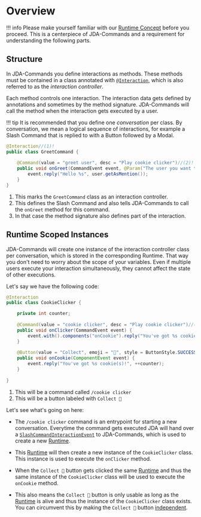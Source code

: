 # Overview
!!! info
    Please make yourself familiar with our [Runtime Concept](../start/runtime.md) before you proceed. This is a 
    centerpiece of JDA-Commands and a requirement for understanding the following parts.

## Structure
In JDA-Commands you define interactions as methods. These methods must be contained in a class annotated with 
[`@Interaction`](https://kaktushose.github.io/jda-commands/javadocs/4/io.github.kaktushose.jda.commands.core/com/github/kaktushose/jda/commands/annotations/interactions/Interaction.html),
which is also referred to as the _interaction controller_. 

Each method controls one interaction. The interaction data gets defined by annotations and sometimes by the method signature. 
JDA-Commands will call the method when the interaction gets executed by a user. 

!!! tip
    It is recommended that you define one _conversation_ per class. By conversation, we mean a logical sequence of
    interactions, for example a Slash Command that is replied to with a Button followed by a Modal.   

```java
@Interaction//(1)!
public class GreetCommand {
    
    @Command(value = "greet user", desc = "Play cookie clicker")//(2)!
    public void onGreet(CommandEvent event, @Param("The user you want to greet") User user) {//(3)!
        event.reply("Hello %s", user.getAsMention());
    }
}
```

1. This marks the `GreetCommand` class as an interaction controller.
2. This defines the Slash Command and also tells JDA-Commands to call the `onGreet` method for this command.
3. In that case the method signature also defines part of the interaction.


## Runtime Scoped Instances
JDA-Commands will create one instance of the interaction controller class per conversation, which is stored in the corresponding Runtime.
That way you don't need to worry about the scope of your variables. Even if multiple users execute your interaction simultaneously, they cannot affect
the state of other executions. 

Let's say we have the following code:
```java
@Interaction
public class CookieClicker {

    private int counter;
    
    @Command(value = "cookie clicker", desc = "Play cookie clicker")//(1)!
    public void onClicker(CommandEvent event) {
        event.with().components("onCookie").reply("You've got %s cookie(s)!", counter);
    }
    
    @Button(value = "Collect", emoji = "🍪", style = ButtonStyle.SUCCESS)//(2)!
    public void onCookie(ComponentEvent event) {
        event.reply("You've got %s cookie(s)!", ++counter);
    }
    
}
```

1. This will be a command called `/cookie clicker`
2. This will be a button labeled with `Collect 🍪` 

Let's see what's going on here:

- The `/cookie clicker` command is an entrypoint for starting a new conversation. Everytime the command gets executed
JDA will hand over a [`SlashCommandInteractionEvent`](https://docs.jda.wiki/net/dv8tion/jda/api/events/interaction/command/SlashCommandInteractionEvent.html)
to JDA-Commands, which is used to create a new [Runtime](../start/runtime.md). 

- This [Runtime](../start/runtime.md) will then create a new instance of the `CookieClicker` class. This instance is used
to execute the `onClicker` method.

- When the `Collect 🍪` button gets clicked the same [Runtime](../start/runtime.md) and thus the same instance of the 
`CookieClicker` class will be used to execute the `onCookie` method.

- This also means the `Collect 🍪` button is only usable as long as the [Runtime](../start/runtime.md) is alive and thus the instance of 
the `CookieClicker` class exists. You can circumvent this by making the `Collect 🍪` button [independent](../start/runtime.md#independent).

